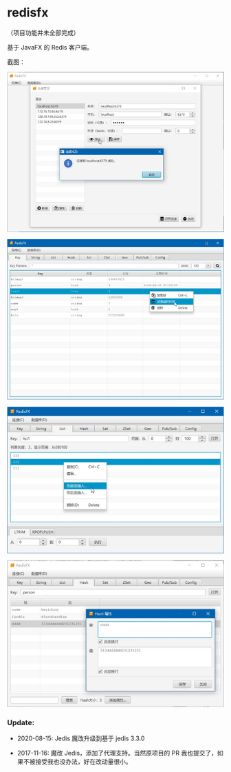 # redisfx

（项目功能并未全部完成）

基于 JavaFX 的 Redis 客户端。

截图：

![](imgs/01.jpg)

![](imgs/02.jpg)

![](imgs/03.jpg)

![](imgs/04.jpg)

### Update:

* 2020-08-15: Jedis 魔改升级到基于 jedis 3.3.0

* 2017-11-16: 魔改 Jedis，添加了代理支持。当然原项目的 PR 我也提交了，如果不被接受我也没办法，好在改动量很小。